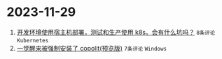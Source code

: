 # 2023-11-29

1. [开发环境使用宿主机部署，测试和生产使用 k8s。会有什么坑吗？](https://www.v2ex.com/t/996099) `8条评论` `Kubernetes`
1. [一觉醒来被强制安装了 copolit(预览版)](https://www.v2ex.com/t/996096) `7条评论` `Windows`
